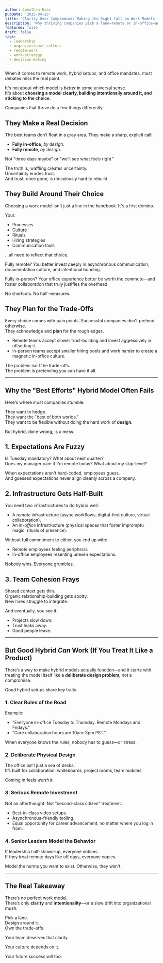 ```yaml
---
author: Jonathan Haas
pubDate: '2025-04-26'
title: 'Clarity Over Compromise: Making the Right Call on Work Models'
description: 'Why thriving companies pick a lane—remote or in-office—and build everything around it, instead of wobbling in the messy middle.'
featured: false
draft: false
tags:
  - leadership
  - organizational-culture
  - remote-work
  - work-strategy
  - decision-making
---
```


When it comes to remote work, hybrid setups, and office mandates, most debates miss the real point.

It's not about which model is _better_ in some universal sense.  
It's about **choosing a model clearly, building intentionally around it, and sticking to the choice.**

Companies that thrive do a few things differently:

## They Make a Real Decision

The best teams don’t float in a gray area. They make a sharp, explicit call:

- **Fully in-office**, _by design._
- **Fully remote**, _by design._

Not "three days maybe" or "we’ll see what feels right."

The truth is, waffling creates uncertainty.  
Uncertainty erodes trust.  
And trust, once gone, is ridiculously hard to rebuild.

## They Build Around Their Choice

Choosing a work model isn't just a line in the handbook. It's a first domino.

Your:

- Processes
- Culture
- Rituals
- Hiring strategies
- Communication tools

...all need to reflect that choice.

Fully remote? You better invest deeply in asynchronous communication, documentation culture, and intentional bonding.

Fully in-person? Your office experience better be worth the commute—and foster collaboration that truly justifies the overhead.

No shortcuts. No half-measures.

## They Plan for the Trade-Offs

Every choice comes with pain points. Successful companies don't pretend otherwise.  
They acknowledge and **plan** for the rough edges.

- Remote teams accept slower trust-building and invest aggressively in offsetting it.
- In-person teams accept smaller hiring pools and work harder to create a magnetic in-office culture.

The problem isn't the trade-offs.  
The problem is pretending you can have it all.

---

## Why the "Best Efforts" Hybrid Model Often Fails

Here's where most companies stumble.

They want to hedge.  
They want the "best of both worlds."  
They want to be flexible without doing the hard work of **design**.

But hybrid, done wrong, is a mess:

## 1. Expectations Are Fuzzy

Is Tuesday mandatory? What about next quarter?  
Does my manager care if I'm remote today? What about my skip-level?

When expectations aren't hard-coded, employees guess.  
And guessed expectations never align cleanly across a company.

## 2. Infrastructure Gets Half-Built

You need two infrastructures to do hybrid well:

- A _remote_ infrastructure (async workflows, digital-first culture, virtual collaboration).
- An _in-office_ infrastructure (physical spaces that foster impromptu magic, rituals of presence).

Without full commitment to either, you end up with:

- Remote employees feeling peripheral.
- In-office employees resenting uneven expectations.

Nobody wins. Everyone grumbles.

## 3. Team Cohesion Frays

Shared context gets thin.  
Organic relationship-building gets spotty.  
New hires struggle to integrate.

And eventually, you see it:

- Projects slow down.
- Trust leaks away.
- Good people leave.

---

## But Good Hybrid _Can_ Work (If You Treat It Like a Product)

There’s a way to make hybrid models actually function—and it starts with treating the model itself like a **deliberate design problem**, not a compromise.

Good hybrid setups share key traits:

### 1. **Clear Rules of the Road**

Example:

- "Everyone in-office Tuesday to Thursday. Remote Mondays and Fridays."
- "Core collaboration hours are 10am–3pm PST."

When everyone knows the rules, nobody has to guess—or stress.

### 2. **Deliberate Physical Design**

The office isn’t just a sea of desks.  
It’s built for collaboration: whiteboards, project rooms, team huddles.

Coming in feels _worth it_.

### 3. **Serious Remote Investment**

Not an afterthought. Not "second-class citizen" treatment.

- Best-in-class video setups.
- Asynchronous-friendly tooling.
- Equal opportunity for career advancement, no matter where you log in from.

### 4. **Senior Leaders Model the Behavior**

If leadership half-shows-up, everyone notices.  
If they treat remote days like off days, everyone copies.

Model the norms you want to exist. Otherwise, they won't.

---

## The Real Takeaway

There’s no perfect work model.  
There’s only **clarity** and **intentionality**—or a slow drift into organizational mush.

Pick a lane.  
Design around it.  
Own the trade-offs.

Your team deserves that clarity.

Your culture depends on it.

Your future success will too.
